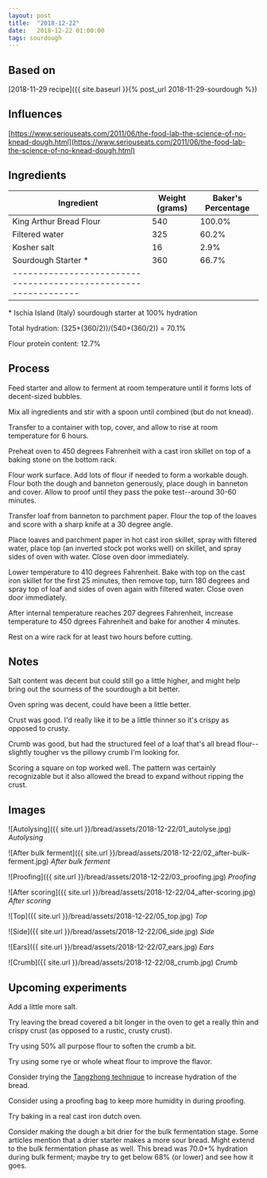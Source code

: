 ```yaml
---
layout: post
title:  "2018-12-22"
date:   2018-12-22 01:00:00
tags: sourdough
---
```


Based on
--------

[2018-11-29 recipe]({{ site.baseurl }}{% post_url 2018-11-29-sourdough %})

Influences
----------

[https://www.seriouseats.com/2011/06/the-food-lab-the-science-of-no-knead-dough.html](https://www.seriouseats.com/2011/06/the-food-lab-the-science-of-no-knead-dough.html)

Ingredients
-----------

| Ingredient              | Weight (grams) | Baker's Percentage |
|-------------------------|----------------|--------------------|
| King Arthur Bread Flour |            540 |             100.0% |
| Filtered water          |            325 |              60.2% |
| Kosher salt             |             16 |               2.9% |
| Sourdough Starter *     |            360 |              66.7% |
|---------------------------------------------------------------|

\* Ischia Island (Italy) sourdough starter at 100% hydration

Total hydration: (325+(360/2))/(540+(360/2)) = 70.1%

Flour protein content: 12.7%

Process
-------

Feed starter and allow to ferment at room temperature until it forms lots of
decent-sized bubbles.

Mix all ingredients and stir with a spoon until combined (but do not knead).

Transfer to a container with top, cover, and allow to rise at room temperature
for 6 hours.

Preheat oven to 450 degrees Fahrenheit with a cast iron skillet on top of a
baking stone on the bottom rack.

Flour work surface. Add lots of flour if needed to form a workable dough.
Flour both the dough and banneton generously, place dough in banneton and
cover. Allow to proof until they pass the poke test--around 30-60 minutes.

Transfer loaf from banneton to parchment paper. Flour the top of the loaves
and score with a sharp knife at a 30 degree angle.

Place loaves and parchment paper in hot cast iron skillet, spray with filtered
water, place top (an inverted stock pot works well) on skillet, and spray sides
of oven with water. Close oven door immediately.

Lower temperature to 410 degrees Fahrenheit. Bake with top on the cast iron
skillet for the first 25 minutes, then remove top, turn 180 degrees and spray
top of loaf and sides of oven again with filtered water. Close oven door
immediately.

After internal temperature reaches 207 degrees Fahrenheit, increase temperature
to 450 dgrees Fahrenheit and bake for another 4 minutes.

Rest on a wire rack for at least two hours before cutting.

Notes
------

Salt content was decent but could still go a little higher, and might help
bring out the sourness of the sourdough a bit better.

Oven spring was decent, could have been a little better.

Crust was good. I'd really like it to be a little thinner so it's crispy as
opposed to crusty.

Crumb was good, but had the structured feel of a loaf that's all bread
flour--slightly tougher vs the pillowy crumb I'm looking for.

Scoring a square on top worked well. The pattern was certainly recognizable but
it also allowed the bread to expand without ripping the crust.

Images
------

![Autolysing]({{ site.url }}/bread/assets/2018-12-22/01_autolyse.jpg)
*Autolysing*

![After bulk ferment]({{ site.url }}/bread/assets/2018-12-22/02_after-bulk-ferment.jpg)
*After bulk ferment*

![Proofing]({{ site.url }}/bread/assets/2018-12-22/03_proofing.jpg)
*Proofing*

![After scoring]({{ site.url }}/bread/assets/2018-12-22/04_after-scoring.jpg)
*After scoring*

![Top]({{ site.url }}/bread/assets/2018-12-22/05_top.jpg)
*Top*

![Side]({{ site.url }}/bread/assets/2018-12-22/06_side.jpg)
*Side*

![Ears]({{ site.url }}/bread/assets/2018-12-22/07_ears.jpg)
*Ears*

![Crumb]({{ site.url }}/bread/assets/2018-12-22/08_crumb.jpg)
*Crumb*

Upcoming experiments
--------------------

Add a little more salt.

Try leaving the bread covered a bit longer in the oven to get a really thin and
crispy crust (as opposed to a rustic, crusty crust).

Try using 50% all purpose flour to soften the crumb a bit.

Try using some rye or whole wheat flour to improve the flavor.

Consider trying the [Tangzhong technique](https://blog.kingarthurflour.com/2018/07/23/how-to-convert-a-bread-recipe-to-tangzhong/)
to increase hydration of the bread.

Consider using a proofing bag to keep more humidity in during proofing.

Try baking in a real cast iron dutch oven.

Consider making the dough a bit drier for the bulk fermentation stage. Some
articles mention that a drier starter makes a more sour bread. Might extend to
the bulk fermentation phase as well. This bread was 70.0+% hydration during
bulk ferment; maybe try to get below 68% (or lower) and see how it goes.

